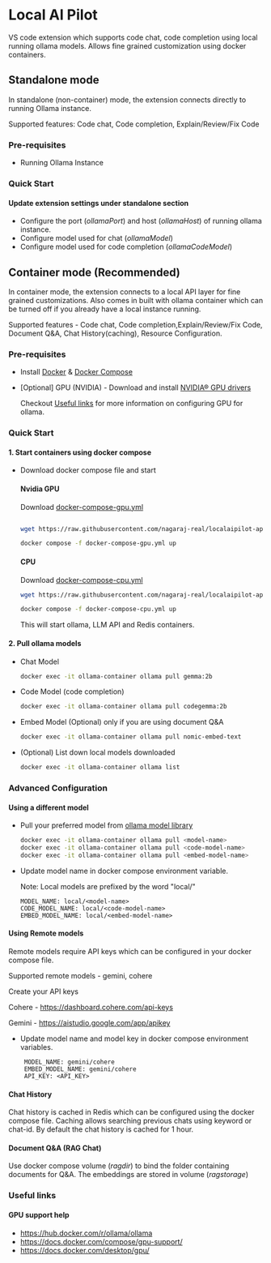 # Local AI Pilot

VS code extension which supports code chat, code completion using local running ollama models. Allows fine grained customization using docker containers.

## Standalone mode

In standalone (non-container) mode, the extension connects directly to running Ollama instance.

Supported features: Code chat, Code completion, Explain/Review/Fix Code

### Pre-requisites

- Running Ollama Instance

### Quick Start

#### Update extension settings under standalone section

- Configure the port (_ollamaPort_) and host (_ollamaHost_) of running ollama instance.
- Configure model used for chat (_ollamaModel_)
- Configure model used for code completion (_ollamaCodeModel_)

## Container mode (Recommended)

In container mode, the extension connects to a local API layer for fine grained customizations.
Also comes in built with ollama container which can be turned off if you already have a local instance running.

Supported features - Code chat, Code completion,Explain/Review/Fix Code,
Document Q&A, Chat History(caching), Resource Configuration.

### Pre-requisites

- Install [Docker](https://www.docker.com/) & [Docker Compose](https://docs.docker.com/compose/)

- [Optional] GPU (NVIDIA) -
  Download and install [NVIDIA® GPU drivers](https://www.nvidia.com/download/index.aspx?lang=en-us)

  Checkout [Useful links](#useful-links) for more information on configuring GPU for ollama.

### Quick Start

#### 1. Start containers using docker compose

- Download docker compose file and start

  #### Nvidia GPU

  Download [docker-compose-gpu.yml](https://github.com/nagaraj-real/localaipilot-api/blob/b8e7583e689d4e1715b386437a01a427f88ee605/recipes/docker-compose-gpu.yml)

  ```bash

  wget https://raw.githubusercontent.com/nagaraj-real/localaipilot-api/main/recipes/docker-compose-gpu.yml -o docker-compose-gpu.yaml

  docker compose -f docker-compose-gpu.yml up
  ```

  #### CPU

  Download [docker-compose-cpu.yml](https://github.com/nagaraj-real/localaipilot-api/blob/b8e7583e689d4e1715b386437a01a427f88ee605/recipes/docker-compose-cpu.yml)

  ```bash
  wget https://raw.githubusercontent.com/nagaraj-real/localaipilot-api/main/recipes/docker-compose-cpu.yml -o docker-compose-cpu.yaml

  docker compose -f docker-compose-cpu.yml up
  ```

  This will start ollama, LLM API and Redis containers.

#### 2. Pull ollama models

- Chat Model

  ```bash
  docker exec -it ollama-container ollama pull gemma:2b
  ```

- Code Model (code completion)

  ```bash
  docker exec -it ollama-container ollama pull codegemma:2b
  ```

- Embed Model (Optional) only if you are using document Q&A

  ```bash
  docker exec -it ollama-container ollama pull nomic-embed-text
  ```

- (Optional) List down local models downloaded
  ```bash
  docker exec -it ollama-container ollama list
  ```

### Advanced Configuration

#### Using a different model

- Pull your preferred model from [ollama model library](https://ollama.com/library)

  ```bash
  docker exec -it ollama-container ollama pull <model-name>
  docker exec -it ollama-container ollama pull <code-model-name>
  docker exec -it ollama-container ollama pull <embed-model-name>
  ```

- Update model name in docker compose environment variable.

  Note: Local models are prefixed by the word "local/"

  ```env
  MODEL_NAME: local/<model-name>
  CODE_MODEL_NAME: local/<code-model-name>
  EMBED_MODEL_NAME: local/<embed-model-name>
  ```

#### Using Remote models

Remote models require API keys which can be configured in your docker compose file.

Supported remote models - gemini, cohere

Create your API keys

Cohere - https://dashboard.cohere.com/api-keys

Gemini - https://aistudio.google.com/app/apikey

- Update model name and model key in docker compose environment variables.

  ```env
   MODEL_NAME: gemini/cohere
   EMBED_MODEL_NAME: gemini/cohere
   API_KEY: <API_KEY>
  ```

#### Chat History

Chat history is cached in Redis which can be configured using the docker compose file.
Caching allows searching previous chats using keyword or chat-id.
By default the chat history is cached for 1 hour.

#### Document Q&A (RAG Chat)

Use docker compose volume (_ragdir_) to bind the folder containing documents for Q&A.
The embeddings are stored in volume (_ragstorage_)

### Useful links

#### GPU support help

- https://hub.docker.com/r/ollama/ollama
- https://docs.docker.com/compose/gpu-support/
- https://docs.docker.com/desktop/gpu/
